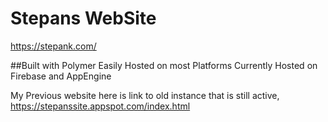# Stepans WebSite
https://stepank.com/

##Built with Polymer Easily Hosted on most Platforms Currently Hosted on Firebase and AppEngine

 My Previous website here is link to old instance that is still active,
 https://stepanssite.appspot.com/index.html
